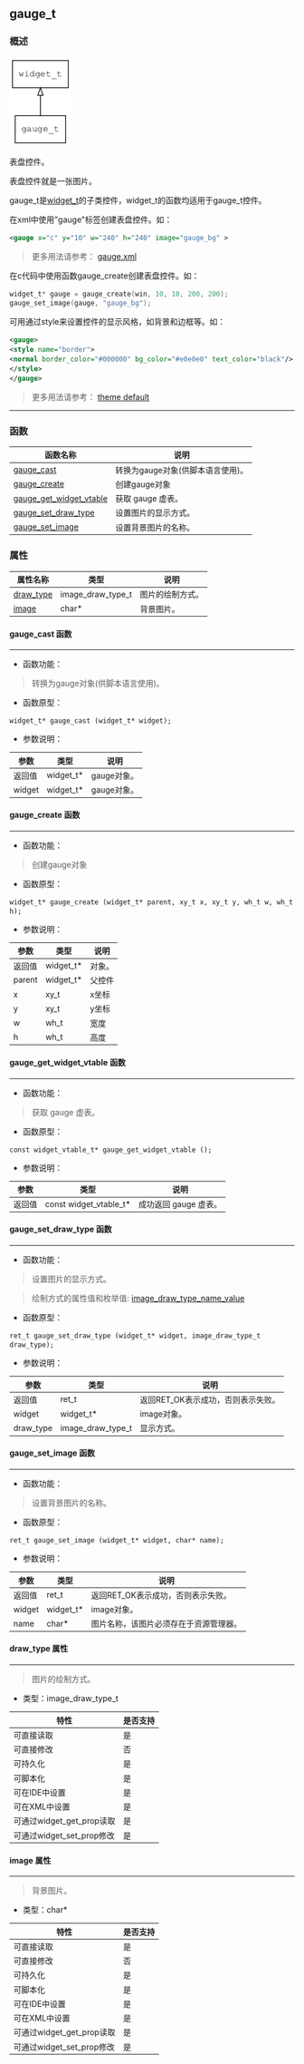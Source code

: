 ## gauge\_t
### 概述
![image](images/gauge_t_0.png)

表盘控件。

表盘控件就是一张图片。

gauge\_t是[widget\_t](widget_t.md)的子类控件，widget\_t的函数均适用于gauge\_t控件。

在xml中使用"gauge"标签创建表盘控件。如：

```xml
<gauge x="c" y="10" w="240" h="240" image="gauge_bg" >
```

> 更多用法请参考：
[gauge.xml](https://github.com/zlgopen/awtk/blob/master/design/default/ui/gauge.xml)

在c代码中使用函数gauge\_create创建表盘控件。如：

```c
widget_t* gauge = gauge_create(win, 10, 10, 200, 200);
gauge_set_image(gauge, "gauge_bg");
```

可用通过style来设置控件的显示风格，如背景和边框等。如：

```xml
<gauge>
<style name="border">
<normal border_color="#000000" bg_color="#e0e0e0" text_color="black"/>
</style>
</gauge>
```

> 更多用法请参考：
[theme
default](https://github.com/zlgopen/awtk/blob/master/design/default/styles/default.xml)
----------------------------------
### 函数
<p id="gauge_t_methods">

| 函数名称 | 说明 | 
| -------- | ------------ | 
| <a href="#gauge_t_gauge_cast">gauge\_cast</a> | 转换为gauge对象(供脚本语言使用)。 |
| <a href="#gauge_t_gauge_create">gauge\_create</a> | 创建gauge对象 |
| <a href="#gauge_t_gauge_get_widget_vtable">gauge\_get\_widget\_vtable</a> | 获取 gauge 虚表。 |
| <a href="#gauge_t_gauge_set_draw_type">gauge\_set\_draw\_type</a> | 设置图片的显示方式。 |
| <a href="#gauge_t_gauge_set_image">gauge\_set\_image</a> | 设置背景图片的名称。 |
### 属性
<p id="gauge_t_properties">

| 属性名称 | 类型 | 说明 | 
| -------- | ----- | ------------ | 
| <a href="#gauge_t_draw_type">draw\_type</a> | image\_draw\_type\_t | 图片的绘制方式。 |
| <a href="#gauge_t_image">image</a> | char* | 背景图片。 |
#### gauge\_cast 函数
-----------------------

* 函数功能：

> <p id="gauge_t_gauge_cast">转换为gauge对象(供脚本语言使用)。

* 函数原型：

```
widget_t* gauge_cast (widget_t* widget);
```

* 参数说明：

| 参数 | 类型 | 说明 |
| -------- | ----- | --------- |
| 返回值 | widget\_t* | gauge对象。 |
| widget | widget\_t* | gauge对象。 |
#### gauge\_create 函数
-----------------------

* 函数功能：

> <p id="gauge_t_gauge_create">创建gauge对象

* 函数原型：

```
widget_t* gauge_create (widget_t* parent, xy_t x, xy_t y, wh_t w, wh_t h);
```

* 参数说明：

| 参数 | 类型 | 说明 |
| -------- | ----- | --------- |
| 返回值 | widget\_t* | 对象。 |
| parent | widget\_t* | 父控件 |
| x | xy\_t | x坐标 |
| y | xy\_t | y坐标 |
| w | wh\_t | 宽度 |
| h | wh\_t | 高度 |
#### gauge\_get\_widget\_vtable 函数
-----------------------

* 函数功能：

> <p id="gauge_t_gauge_get_widget_vtable">获取 gauge 虚表。

* 函数原型：

```
const widget_vtable_t* gauge_get_widget_vtable ();
```

* 参数说明：

| 参数 | 类型 | 说明 |
| -------- | ----- | --------- |
| 返回值 | const widget\_vtable\_t* | 成功返回 gauge 虚表。 |
#### gauge\_set\_draw\_type 函数
-----------------------

* 函数功能：

> <p id="gauge_t_gauge_set_draw_type">设置图片的显示方式。

> 绘制方式的属性值和枚举值:
[image\_draw\_type\_name\_value](https://github.com/zlgopen/awtk/blob/master/src/base/enums.c#L98)

* 函数原型：

```
ret_t gauge_set_draw_type (widget_t* widget, image_draw_type_t draw_type);
```

* 参数说明：

| 参数 | 类型 | 说明 |
| -------- | ----- | --------- |
| 返回值 | ret\_t | 返回RET\_OK表示成功，否则表示失败。 |
| widget | widget\_t* | image对象。 |
| draw\_type | image\_draw\_type\_t | 显示方式。 |
#### gauge\_set\_image 函数
-----------------------

* 函数功能：

> <p id="gauge_t_gauge_set_image">设置背景图片的名称。

* 函数原型：

```
ret_t gauge_set_image (widget_t* widget, char* name);
```

* 参数说明：

| 参数 | 类型 | 说明 |
| -------- | ----- | --------- |
| 返回值 | ret\_t | 返回RET\_OK表示成功，否则表示失败。 |
| widget | widget\_t* | image对象。 |
| name | char* | 图片名称，该图片必须存在于资源管理器。 |
#### draw\_type 属性
-----------------------
> <p id="gauge_t_draw_type">图片的绘制方式。

* 类型：image\_draw\_type\_t

| 特性 | 是否支持 |
| -------- | ----- |
| 可直接读取 | 是 |
| 可直接修改 | 否 |
| 可持久化   | 是 |
| 可脚本化   | 是 |
| 可在IDE中设置 | 是 |
| 可在XML中设置 | 是 |
| 可通过widget\_get\_prop读取 | 是 |
| 可通过widget\_set\_prop修改 | 是 |
#### image 属性
-----------------------
> <p id="gauge_t_image">背景图片。

* 类型：char*

| 特性 | 是否支持 |
| -------- | ----- |
| 可直接读取 | 是 |
| 可直接修改 | 否 |
| 可持久化   | 是 |
| 可脚本化   | 是 |
| 可在IDE中设置 | 是 |
| 可在XML中设置 | 是 |
| 可通过widget\_get\_prop读取 | 是 |
| 可通过widget\_set\_prop修改 | 是 |
